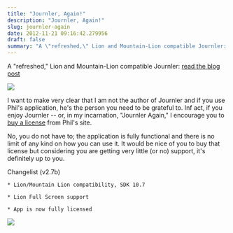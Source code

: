 ```yaml
---
title: "Journler, Again!"
description: "Journler, Again!"
slug: journler-again
date: 2012-11-21 09:16:42.279956
draft: false
summary: "A \"refreshed,\" Lion and Mountain-Lion compatible Journler: read the blog post"
---
```



A "refreshed," Lion and Mountain-Lion compatible Journler: [read the blog
post](/blog/2012/09/22/its-journler-again/ "It’s Journler…Again!")

![](/images/Snapshot-92212-335-PM-300x242.png)

I want to make very clear that I am not the author of Journler and if you use
Phil's application, he's the person you need to be grateful to. Inf act, if
you enjoy Journler -- or, in my incarnation, "Journler Again," I encourage you
to [buy a license](http://www.journler.com/purchase/index.php "buy a
license.") from Phil's site.

No, you do not have to; the application is fully functional and there is no
limit of any kind on how you can use it. It would be nice of you to buy that
license but considering you are getting very little (or no) support, it's
definitely up to you.

Changelist (v2.7b)

    * Lion/Mountain Lion compatibility, SDK 10.7

    * Lion Full Screen support

    * App is now fully licensed

[![](/images/download.gif)](/refdirect/?obj=journleragain)

